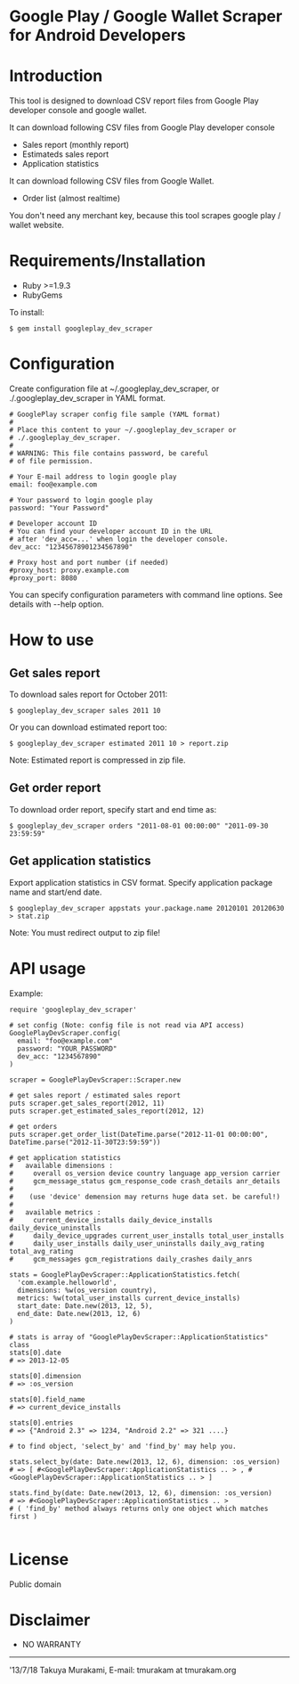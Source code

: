 Google Play / Google Wallet Scraper for Android Developers
==========================================================

Introduction
============

This tool is designed to download CSV report files from
Google Play developer console and google wallet.

It can download following CSV files from Google Play
developer console

* Sales report (monthly report)
* Estimateds sales report
* Application statistics

It can download following CSV files from Google Wallet.

* Order list (almost realtime)

You don't need any merchant key, because this tool scrapes
google play / wallet website.

Requirements/Installation
=========================

* Ruby >=1.9.3
* RubyGems

To install:

    $ gem install googleplay_dev_scraper

Configuration
=============

Create configuration file at ~/.googleplay_dev_scraper,
or ./.googleplay_dev_scraper in YAML format.

```
# GooglePlay scraper config file sample (YAML format)
#
# Place this content to your ~/.googleplay_dev_scraper or
# ./.googleplay_dev_scraper.
#
# WARNING: This file contains password, be careful
# of file permission.

# Your E-mail address to login google play
email: foo@example.com

# Your password to login google play
password: "Your Password"

# Developer account ID
# You can find your developer account ID in the URL 
# after 'dev_acc=...' when login the developer console.
dev_acc: "12345678901234567890"

# Proxy host and port number (if needed) 
#proxy_host: proxy.example.com
#proxy_port: 8080
```

You can specify configuration parameters with command line
options. See details with --help option.

How to use
==========

Get sales report
----------------

To download sales report for October 2011:

    $ googleplay_dev_scraper sales 2011 10

Or you can download estimated report too:

    $ googleplay_dev_scraper estimated 2011 10 > report.zip

Note: Estimated report is compressed in zip file.

Get order report
----------------

To download order report, specify start and end time as:

    $ googleplay_dev_scraper orders "2011-08-01 00:00:00" "2011-09-30 23:59:59"

Get application statistics
--------------------------

Export application statistics in CSV format.
Specify application package name and start/end date.

    $ googleplay_dev_scraper appstats your.package.name 20120101 20120630 > stat.zip

Note: You must redirect output to zip file!

API usage
=========

Example:

```
require 'googleplay_dev_scraper'

# set config (Note: config file is not read via API access)
GooglePlayDevScraper.config(
  email: "foo@example.com"
  password: "YOUR_PASSWORD"
  dev_acc: "1234567890"
)

scraper = GooglePlayDevScraper::Scraper.new

# get sales report / estimated sales report
puts scraper.get_sales_report(2012, 11)
puts scraper.get_estimated_sales_report(2012, 12)

# get orders
puts scraper.get_order_list(DateTime.parse("2012-11-01 00:00:00", DateTime.parse("2012-11-30T23:59:59"))

# get application statistics
#   available dimensions :
#     overall os_version device country language app_version carrier
#     gcm_message_status gcm_response_code crash_details anr_details
#
#    (use 'device' demension may returns huge data set. be careful!) 
#
#   available metrics :
#     current_device_installs daily_device_installs daily_device_uninstalls
#     daily_device_upgrades current_user_installs total_user_installs
#     daily_user_installs daily_user_uninstalls daily_avg_rating total_avg_rating
#     gcm_messages gcm_registrations daily_crashes daily_anrs

stats = GooglePlayDevScraper::ApplicationStatistics.fetch(
  'com.example.helloworld',
  dimensions: %w(os_version country),
  metrics: %w(total_user_installs current_device_installs)
  start_date: Date.new(2013, 12, 5),
  end_date: Date.new(2013, 12, 6)
)

# stats is array of "GooglePlayDevScraper::ApplicationStatistics" class
stats[0].date
# => 2013-12-05

stats[0].dimension
# => :os_version

stats[0].field_name
# => current_device_installs

stats[0].entries
# => {"Android 2.3" => 1234, "Android 2.2" => 321 ....}

# to find object, 'select_by' and 'find_by' may help you.

stats.select_by(date: Date.new(2013, 12, 6), dimension: :os_version)
# => [ #<GooglePlayDevScraper::ApplicationStatistics .. > , #<GooglePlayDevScraper::ApplicationStatistics .. > ]

stats.find_by(date: Date.new(2013, 12, 6), dimension: :os_version)
# => #<GooglePlayDevScraper::ApplicationStatistics .. >
# ( 'find_by' method always returns only one object which matches first )


```

License
=======

Public domain


Disclaimer
==========

* NO WARRANTY

---
'13/7/18
Takuya Murakami, E-mail: tmurakam at tmurakam.org
